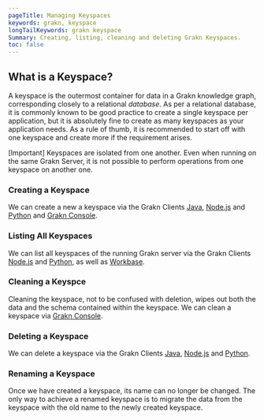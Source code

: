 ```yaml
---
pageTitle: Managing Keyspaces
keywords: grakn, keyspace
longTailKeywords: grakn keyspace
Summary: Creating, listing, cleaning and deleting Grakn Keyspaces.
toc: false
---
```


## What is a Keyspace?
A keyspace is the outermost container for data in a Grakn knowledge graph, corresponding closely to a relational _database_. As per a relational database, it is commonly known to be good practice to create a single keyspace per application, but it is absolutely fine to create as many keyspaces as your application needs. As a rule of thumb, it is recommended to start off with one keyspace and create more if the requirement arises.

<div class="note">
[Important]
Keyspaces are isolated from one another. Even when running on the same Grakn Server, it is not possible to perform operations from one keyspace on another one.
</div>

### Creating a Keyspace
We can create a new a keyspace via the Grakn Clients [Java](../03-client-api/01-java.md#client-api-method-create-a-session-keyspace), [Node.js](../03-client-api/03-nodejs.md#client-api-method-create-a-session-keyspace) and [Python](../03-client-api/02-python.md#client-api-method-create-a-session-keyspace) and [Grakn Console](../02-running-grakn/02-console.md#console-options).

### Listing All Keyspaces
We can list all keyspaces of the running Grakn server via the Grakn Clients [Node.js](../03-client-api/03-nodejs.md#client-api-method-retrieve-all-keyspaces) and [Python](../03-client-api/02-python.md#client-api-method-retrieve-all-keyspaces), as well as [Workbase](../07-workbase/01-connection.md#select-a-keyspace).

### Cleaning a Keyspce
Cleaning the keyspace, not to be confused with deletion, wipes out both the data and the schema contained within the keyspace. We can clean a keyspace via [Grakn Console](../02-running-grakn/02-console.md#console-commands).

### Deleting a Keyspace
We can delete a keyspace via the Grakn Clients [Java](../03-client-api/01-java.md#client-api-method-delete-a-keyspace), [Node.js](../03-client-api/03-nodejs.md#client-api-method-delete-a-keyspace) and [Python](../03-client-api/02-python.md#client-api-method-delete-a-keyspace).

### Renaming a Keyspace
Once we have created a keyspace, its name can no longer be changed. The only way to achieve a renamed keyspace is to migrate the data from the keyspace with the old name to the newly created keyspace.